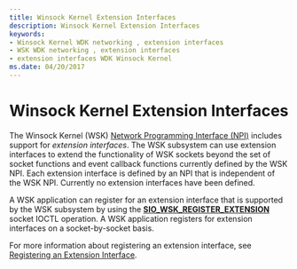 ```yaml
---
title: Winsock Kernel Extension Interfaces
description: Winsock Kernel Extension Interfaces
keywords:
- Winsock Kernel WDK networking , extension interfaces
- WSK WDK networking , extension interfaces
- extension interfaces WDK Winsock Kernel
ms.date: 04/20/2017
---
```


# Winsock Kernel Extension Interfaces


The Winsock Kernel (WSK) [Network Programming Interface (NPI)](network-programming-interface.md) includes support for *extension interfaces*. The WSK subsystem can use extension interfaces to extend the functionality of WSK sockets beyond the set of socket functions and event callback functions currently defined by the WSK NPI. Each extension interface is defined by an NPI that is independent of the WSK NPI. Currently no extension interfaces have been defined.

A WSK application can register for an extension interface that is supported by the WSK subsystem by using the [**SIO\_WSK\_REGISTER\_EXTENSION**](./sio-wsk-register-extension.md) socket IOCTL operation. A WSK application registers for extension interfaces on a socket-by-socket basis.

For more information about registering an extension interface, see [Registering an Extension Interface](registering-an-extension-interface.md).

 

